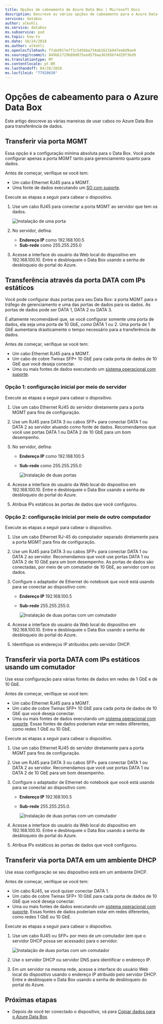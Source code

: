 ```yaml
---
title: Opções de cabeamento do Azure Data Box | Microsoft Docs
description: Descreve as várias opções de cabeamento para o Azure Data Box.
services: databox
author: alkohli
ms.service: databox
ms.subservice: pod
ms.topic: how-to
ms.date: 10/24/2018
ms.author: alkohli
ms.openlocfilehash: ffabd917eff1c545bba734ab1621b947ee8d9ae9
ms.sourcegitcommit: 849bb1729b89d075eed579aa36395bf4d29f3bd9
ms.translationtype: MT
ms.contentlocale: pt-BR
ms.lasthandoff: 04/28/2020
ms.locfileid: "77920630"
---
```

# <a name="cabling-options-for-your-azure-data-box"></a>Opções de cabeamento para o Azure Data Box

Este artigo descreve as várias maneiras de usar cabos no Azure Data Box para transferência de dados.

## <a name="transfer-via-mgmt-port"></a>Transferir via porta MGMT

Essa opção é a configuração mínima absoluta para o Data Box. Você pode configurar apenas a porta MGMT tanto para gerenciamento quanto para dados.

Antes de começar, verifique se você tem:

- Um cabo Ethernet RJ45 para a MGMT.
- Uma fonte de dados executando um [SO com suporte](data-box-system-requirements.md#supported-operating-systems-for-clients).

Execute as etapas a seguir para cabear o dispositivo.

1. Use um cabo RJ45 para conectar a porta MGMT ao servidor que tem os dados.

    ![Instalação de uma porta](media/data-box-cable-options/cabling-mgmt-only.png)

2. No servidor, defina:

    - **Endereço IP** como 192.168.100.5
    - **Sub-rede** como 255.255.255.0

3. Acesse a interface do usuário da Web local do dispositivo em 192.168.100.10. Entre e desbloqueie o Data Box usando a senha de desbloqueio do portal do Azure.


## <a name="transfer-via-data-port-with-static-ips"></a>Transferência através da porta DATA com IPs estáticos

Você pode configurar duas portas para seu Data Box: a porta MGMT para o tráfego de gerenciamento e uma das portas de dados para os dados. As portas de dados pode ser DATA 1, DATA 2 ou DATA 3.

É altamente recomendável que, se você configurar somente uma porta de dados, ela seja uma porta de 10 GbE, como DATA 1 ou 2. Uma porta de 1 GbE aumentaria drasticamente o tempo necessário para a transferência de dados.

Antes de começar, verifique se você tem:

- Um cabo Ethernet RJ45 para a MGMT.
- Um cabo de cobre Twinax SFP+ 10 GbE para cada porta de dados de 10 GbE que você deseja conectar.
- Uma ou mais fontes de dados executando um [sistema operacional com suporte](data-box-system-requirements.md#supported-operating-systems-for-clients).

### <a name="option-1---initial-setup-via-server"></a>Opção 1: configuração inicial por meio do servidor

Execute as etapas a seguir para cabear o dispositivo.

1. Use um cabo Ethernet RJ45 do servidor diretamente para a porta MGMT para fins de configuração.
2. Use um RJ45 para DATA 3 ou cabos SFP+ para conectar DATA 1 ou DATA 2 ao servidor atuando como fonte de dados. Recomendamos que você use portas DATA 1 ou DATA 2 de 10 GbE para um bom desempenho.
3. No servidor, defina:

   - **Endereço IP** como 192.168.100.5
   - **Sub-rede** como 255.255.255.0

     ![Instalação de duas portas](media/data-box-cable-options/cabling-2-port-setup.png)

3. Acesse a interface do usuário da Web local do dispositivo em 192.168.100.10. Entre e desbloqueie o Data Box usando a senha de desbloqueio do portal do Azure.
4. Atribua IPs estáticos às portas de dados que você configurou.

### <a name="option-2---initial-setup-via-separate-computer"></a>Opção 2: configuração inicial por meio de outro computador

Execute as etapas a seguir para cabear o dispositivo.

1. Use um cabo Ethernet RJ-45 do computador separado diretamente para a porta MGMT para fins de configuração.
2. Use um RJ45 para DATA 3 ou cabos SFP+ para conectar DATA 1 ou DATA 2 ao servidor. Recomendamos que você use portas DATA 1 ou DATA 2 de 10 GbE para um bom desempenho. As portas de dados são conectadas, por meio de um comutador de 10 GbE, ao servidor com os dados.
3. Configure o adaptador de Ethernet do notebook que você está usando para se conectar ao dispositivo com:

   - **Endereço IP** 192.168.100.5
   - **Sub-rede** 255.255.255.0.

     ![Instalação de duas portas com um comutador](media/data-box-cable-options/cabling-with-static-ip.png)

3. Acesse a interface do usuário da Web local do dispositivo em 192.168.100.10. Entre e desbloqueie o Data Box usando a senha de desbloqueio do portal do Azure.
4. Identifique os endereços IP atribuídos pelo servidor DHCP.

## <a name="transfer-via-data-port-with-static-ips-using-a-switch"></a>Transferir via porta DATA com IPs estáticos usando um comutador 

Use essa configuração para várias fontes de dados em redes de 1 GbE e de 10 GbE.

Antes de começar, verifique se você tem:

- Um cabo Ethernet RJ45 para a MGMT.
- Um cabo de cobre Twinax SFP+ 10 GbE para cada porta de dados de 10 GbE que você deseja conectar.
- Uma ou mais fontes de dados executando um [sistema operacional com suporte](data-box-system-requirements.md#supported-operating-systems-for-clients). Essas fontes de dados poderiam estar em redes diferentes, como redes 1 GbE ou 10 GbE.

Execute as etapas a seguir para cabear o dispositivo.

1. Use um cabo Ethernet RJ45 do servidor diretamente para a porta MGMT para fins de configuração.
2. Use um RJ45 para DATA 3 ou cabos SFP+ para conectar DATA 1 ou DATA 2 ao servidor. Recomendamos que você use portas DATA 1 ou DATA 2 de 10 GbE para um bom desempenho.
3. Configure o adaptador de Ethernet do notebook que você está usando para se conectar ao dispositivo com:

   - **Endereço IP** 192.168.100.5
   - **Sub-rede** 255.255.255.0.

     ![Instalação de duas portas com um comutador](media/data-box-cable-options/cabling-with-switch-static-ip.png)

3. Acesse a interface do usuário da Web local do dispositivo em 192.168.100.10. Entre e desbloqueie o Data Box usando a senha de desbloqueio do portal do Azure.
4. Atribua IPs estáticos às portas de dados que você configurou.


## <a name="transfer-via-data-port-in-a-dhcp-environment"></a>Transferir via porta DATA em um ambiente DHCP

Use essa configuração se seu dispositivo está em um ambiente DHCP.

Antes de começar, verifique se você tem:

- Um cabo RJ45, se você quiser conectar DATA 1.
- Um cabo de cobre Twinax SFP+ 10 GbE para cada porta de dados de 10 GbE que você deseja conectar.
- Uma ou mais fontes de dados executando um [sistema operacional com suporte](data-box-system-requirements.md#supported-operating-systems-for-clients). Essas fontes de dados poderiam estar em redes diferentes, como redes 1 GbE ou 10 GbE.

Execute as etapas a seguir para cabear o dispositivo.

1. Use um cabo RJ45 ou SFP+ por meio de um comutador (em que o servidor DHCP possa ser acessado) para o servidor.

    ![Instalação de duas portas com um comutador](media/data-box-cable-options/cabling-dhcp-data-only.png)
2. Use o servidor DHCP ou servidor DNS para identificar o endereço IP.
3. Em um servidor na mesma rede, acesse a interface do usuário Web local do dispositivo usando o endereço IP atribuído pelo servidor DHCP. Entre e desbloqueie o Data Box usando a senha de desbloqueio do portal do Azure.

## <a name="next-steps"></a>Próximas etapas

- Depois de você ter conectado o dispositivo, vá para [Copiar dados para o Azure Data Box](data-box-deploy-copy-data.md).
